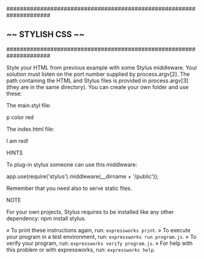 #####################################################################
##                       ~~  STYLISH CSS  ~~                       ##
#####################################################################

Style your HTML from previous example with some Stylus middleware. Your solution must listen on the port number supplied by process.argv[2]. The path containing the HTML and Stylus files is provided in process.argv[3] (they are in the same directory). You can create your own folder and use these:

The main.styl file:

  p
    color red

The index.html file:

  <html>
    <head>
      <title>expressworks</title>
      <link rel="stylesheet" type="text/css" href="/main.css"/>
    </head>
    <body>
      <p>I am red!</p>
    </body>
  </html>

HINTS

To plug-in stylus someone can use this middleware:

  app.use(require('stylus').middleware(__dirname + '/public'));

Remember that you need also to serve static files.

NOTE

For your own projects, Stylus requires to be installed like any other dependency: npm install stylus.


 » To print these instructions again, run: `expressworks print`.
 » To execute your program in a test environment, run:
   `expressworks run program.js`.
 » To verify your program, run: `expressworks verify program.js`.
 » For help with this problem or with expressworks, run:
   `expressworks help`.